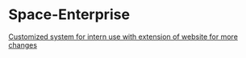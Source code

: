 # Space-Enterprise
[Customized system for intern use with extension of website for more changes](https://space-custom-portal-dev-web-app.azurewebsites.net/)
